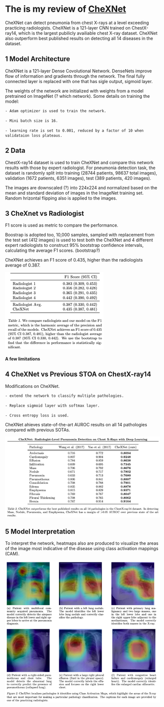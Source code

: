 # The is my review of [CheXNet](https://stanfordmlgroup.github.io/projects/chexnet/)

CheXNet can detect pneumonia from chest X-rays at a level exceeding practicing radiologists. CheXNet is a 121-layer CNN trained on ChestX-ray14, which is the largest pubilicly availiable chest X-ray dataset. CheXNet also outperform best published results on detecting all 14 diseases in the dataset.


## 1 Model Architecture    

CheXNet is a 121-layer Dense Covolutional Network. DenseNets improve flow of information and gradients through the network. The final fully connected layer is replaced with one that has sigle output, sigmoid layer. 

The weights of the network are initialized with weights from a model pretrained on ImageNet (? which network). Some details on training the model: 
	
	- Adam optimizer is used to train the network.  

	- Mini batch size is 16. 

	- learning rate is set to 0.001, reduced by a factor of 10 when validataion loss plateaus. 

## 2 Data 

ChestX-ray14 dataset is used to train CheXNet and compare this network results with those by expert radiologist. For pneumonia detection task, the dataset is randomly split into training (28744 patients, 98637 total images), validation (1672 patients, 6351 images), test (389 patients, 420 images). 

The images are downscaled (?) into 224x224 and normalized based on the mean and standard deviation of images in the ImageNet training set. Random hrizontal flipping also is applied to the images.

## 3 CheXnet vs Radiologist 

F1 score is used as metric to compare the performance. 

Boostrap is adopted too, 10,000 samples, sampled with replacement from the test set (412 images) is used to test both the CheXNet and 4 different expert radiologists to construct 95% bootstrap confidence intervals, calculating the average F1 scores. (bootstrap?)  

CheXNet achieves an F1 score of 0.435, higher than the radiologists average of 0.387. 

![tablel1](/images/CheXNet/table1.png) 


#### A few limitations 

## 4 CheXNet vs Previous STOA on ChestX-ray14 

Modifications on CheXNet. 

	- extend the network to classify multiple pathologies. 

	- Replace sigmoid layer with softmax layer. 

	- Cross entropy loss is used.  

CheXNet ahieves state-of-the-art AUROC results on all 14 pathologies compared with previous SOTAs.

![table2](/images/CheXNet/table2.png)

## 5 Model Interpretation

To interpret the network, heatmaps also are produced to visualize the areas of the image most indicative of the disease using class activation mappings (CAM). 

![figure2](/images/CheXNet/figure2.png) 
 






